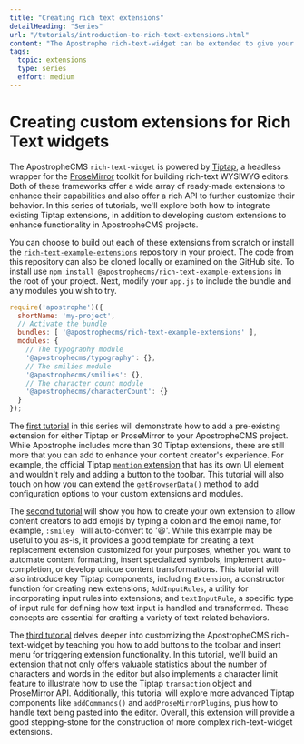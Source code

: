 ```yaml
---
title: "Creating rich text extensions"
detailHeading: "Series"
url: "/tutorials/introduction-to-rich-text-extensions.html"
content: "The Apostrophe rich-text-widget can be extended to give your editor new functionality. This series provides several examples to kickstart your customization."
tags:
  topic: extensions
  type: series
  effort: medium
---
```

# Creating custom extensions for Rich Text widgets

The ApostropheCMS `rich-text-widget` is powered by [Tiptap](https://tiptap.dev), a headless wrapper for the [ProseMirror](https://prosemirror.net/) toolkit for building rich-text WYSIWYG editors. Both of these frameworks offer a wide array of ready-made extensions to enhance their capabilities and also offer a rich API to further customize their behavior. In this series of tutorials, we'll explore both how to integrate existing Tiptap extensions, in addition to developing custom extensions to enhance functionality in ApostropheCMS projects.

You can choose to build out each of these extensions from scratch or install the [`rich-text-example-extensions`](https://github.com/apostrophecms/rich-text-example-extensions) repository in your project. The code from this repository can also be cloned locally or examined on the GitHub site. To install use `npm install @apostrophecms/rich-text-example-extensions` in the root of your project. Next, modify your `app.js` to include the bundle and any modules you wish to try.

<AposCodeBlock>

```javascript
require('apostrophe')({
  shortName: 'my-project',
  // Activate the bundle
  bundles: [ '@apostrophecms/rich-text-example-extensions' ],
  modules: {
    // The typography module
    '@apostrophecms/typography': {},
    // The smilies module
    '@apostrophecms/smilies': {},
    // The character count module
    '@apostrophecms/characterCount': {}
  }
});
```

<template v-slot:caption>
  app.js
</template>
</AposCodeBlock>

The [first tutorial](/tutorials/using-tiptap-extensions.html) in this series will demonstrate how to add a pre-existing extension for either Tiptap or ProseMirror to your ApostropheCMS project.  While Apostrophe includes more than 30 Tiptap extensions, there are still more that you can add to enhance your content creator's experience. For example, the official Tiptap [`mention` extension](https://tiptap.dev/api/nodes/mention) that has its own UI element and wouldn't rely and adding a button to the toolbar. This tutorial will also touch on how you can extend the `getBrowserData()` method to add configuration options to your custom extensions and modules.

The [second tutorial](/tutorials/creating-a-text-replacement-extension.html) will show you how to create your own extension to allow content creators to add emojis by typing a colon and the emoji name, for example, `:smiley ` will auto-convert to '😃'. While this example may be useful to you as-is, it provides a good template for creating a text replacement extension customized for your purposes, whether you want to automate content formatting, insert specialized symbols, implement auto-completion, or develop unique content transformations. This tutorial will also introduce key Tiptap components, including `Extension`, a constructor function for creating new extensions; `AddInputRules`, a utility for incorporating input rules into extensions; and `textInputRule`, a specific type of input rule for defining how text input is handled and transformed. These concepts are essential for crafting a variety of text-related behaviors.

The [third tutorial](/tutorials/rich-text-extension-deep-dive.md) delves deeper into customizing the ApostropheCMS rich-text-widget by teaching you how to add buttons to the toolbar and insert menu for triggering extension functionality. In this tutorial, we'll build an extension that not only offers valuable statistics about the number of characters and words in the editor but also implements a character limit feature to illustrate how to use the Tiptap `transaction` object and ProseMirror API. Additionally, this tutorial will explore more advanced Tiptap components like `addCommands()` and `addProseMirrorPlugins`, plus how to handle text being pasted into the editor. Overall, this extension will provide a good stepping-stone for the construction of more complex rich-text-widget extensions.